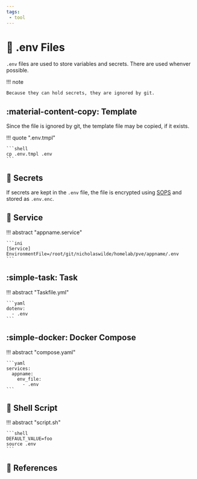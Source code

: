 ```yaml
---
tags:
 - tool
---
```

# :pencil: .env Files

`.env` files are used to store variables and secrets. There are used whenver possible.

!!! note

    Because they can hold secrets, they are ignored by git.

## :material-content-copy: Template

Since the file is ignored by git, the template file may be copied, if it exists.

!!! quote ".env.tmpl"

    ```shell
    cp .env.tmpl .env
    ```

## :key: Secrets

If secrets are kept in the `.env` file, the file is encrypted using [SOPS][1] and stored as `.env.enc`.

## :handshake: Service

!!! abstract "appname.service"

    ```ini
    [Service]
    EnvironmentFile=/root/git/nicholaswilde/homelab/pve/appname/.env
    ```

## :simple-task: Task

!!! abstract "Taskfile.yml"

    ```yaml
    dotenv:
      - .env
    ```

## :simple-docker: Docker Compose

!!! abstract "compose.yaml"

    ```yaml
    services:
      appname:
        env_file:
          - .env
    ```

## :scroll: Shell Script

!!! abstract "script.sh"

    ```shell
    DEFAULT_VALUE=foo
    source .env
    ```
    
## :link: References

[1]: <./sops.md>
